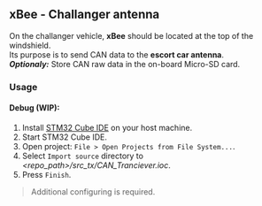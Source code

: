 ## xBee - Challanger antenna

On the challanger vehicle, __xBee__ should be located at the top of the windshield.  
Its purpose is to send CAN data to the __escort car antenna__.  
___Optionaly:___ Store CAN raw data in the on-board Micro-SD card.

### Usage

#### Debug (WIP):

1. Install [STM32 Cube IDE](https://www.st.com/en/development-tools/stm32cubeide.html#get-software) on your host machine.
1. Start STM32 Cube IDE.
1. Open project: `File > Open Projects from File System...`.
1. Select `Import source` directory to *<repo_path>/src_tx/CAN_Tranciever.ioc*.
1. Press `Finish`.
> Additional configuring is required.